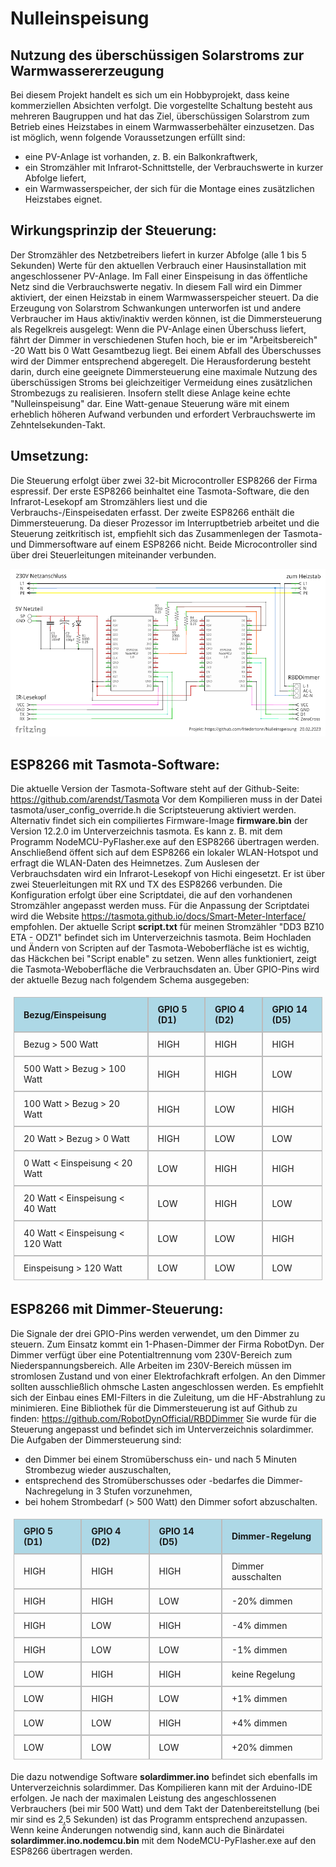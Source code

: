 # Nulleinspeisung

## Nutzung des überschüssigen Solarstroms zur Warmwassererzeugung
Bei diesem Projekt handelt es sich um ein Hobbyprojekt, dass keine kommerziellen Absichten verfolgt.
Die vorgestellte Schaltung besteht aus mehreren Baugruppen und hat das Ziel,
überschüssigen Solarstrom zum Betrieb eines Heizstabes in einem Warmwasserbehälter einzusetzen.
Das ist möglich, wenn folgende Voraussetzungen erfüllt sind:
- eine PV-Anlage ist vorhanden, z. B. ein Balkonkraftwerk,
- ein Stromzähler mit Infrarot-Schnittstelle, der Verbrauchswerte in kurzer Abfolge liefert,
- ein Warmwasserspeicher, der sich für die Montage eines zusätzlichen Heizstabes eignet.

## Wirkungsprinzip der Steuerung:
Der Stromzähler des Netzbetreibers liefert in kurzer Abfolge (alle 1 bis 5 Sekunden) Werte für den
aktuellen Verbrauch einer Hausinstallation mit angeschlossener PV-Anlage. 
Im Fall einer Einspeisung in das öffentliche Netz sind die Verbrauchswerte negativ.
In diesem Fall wird ein Dimmer aktiviert, der einen Heizstab in einem Warmwasserspeicher steuert.
Da die Erzeugung von Solarstrom Schwankungen unterworfen ist und andere Verbraucher im Haus aktiv/inaktiv
werden können, ist die Dimmersteuerung als Regelkreis ausgelegt:
Wenn die PV-Anlage einen Überschuss liefert, fährt der Dimmer in verschiedenen Stufen hoch, bie er im
"Arbeitsbereich" -20 Watt bis 0 Watt Gesamtbezug liegt. Bei einem Abfall des Überschusses wird der
Dimmer entsprechend abgeregelt.
Die Herausforderung besteht darin, durch eine geeignete Dimmersteuerung eine maximale Nutzung
des überschüssigen Stroms bei gleichzeitiger Vermeidung eines zusätzlichen Strombezugs zu realisieren.
Insofern stellt diese Anlage keine echte "Nulleinspeisung" dar. Eine Watt-genaue Steuerung wäre mit
einem erheblich höheren Aufwand verbunden und erfordert Verbrauchswerte im Zehntelsekunden-Takt.

## Umsetzung:
Die Steuerung erfolgt über zwei 32-bit Microcontroller ESP8266 der Firma espressif.
Der erste ESP8266 beinhaltet eine Tasmota-Software, die den
Infrarot-Lesekopf am Stromzählers liest und die Verbrauchs-/Einspeisedaten erfasst.
Der zweite ESP8266 enthält die Dimmersteuerung. 
Da dieser Prozessor im Interruptbetrieb arbeitet und die Steuerung zeitkritisch ist, 
empfiehlt sich das Zusammenlegen der Tasmota- und Dimmersoftware auf einem ESP8266 nicht.
Beide Microcontroller sind über drei Steuerleitungen miteinander verbunden.

![Schaltplan](https://github.com/friedertonn/Nulleinspeisung/blob/main/fritzing/solardimmer_Schaltplan.png?raw=true)

## ESP8266 mit Tasmota-Software:
Die aktuelle Version der Tasmota-Software steht auf der Github-Seite: https://github.com/arendst/Tasmota
Vor dem Kompilieren muss in der Datei tasmota/user_config_override.h die Scriptsteuerung aktiviert werden.
Alternativ findet sich ein compiliertes Firmware-Image **firmware.bin** der Version 12.2.0 im Unterverzeichnis tasmota.
Es kann z. B. mit dem Programm NodeMCU-PyFlasher.exe auf den ESP8266 übertragen werden.
Anschließend öffent sich auf dem ESP8266 ein lokaler WLAN-Hotspot und erfragt die WLAN-Daten des Heimnetzes.
Zum Auslesen der Verbrauchsdaten wird ein Infrarot-Lesekopf von Hichi eingesetzt. 
Er ist über zwei Steuerleitungen mit RX und TX des ESP8266 verbunden.
Die Konfiguration erfolgt über eine Scriptdatei, die auf den vorhandenen Stromzähler angepasst werden muss.
Für die Anpassung der Scriptdatei wird die Website https://tasmota.github.io/docs/Smart-Meter-Interface/ empfohlen.
Der aktuelle Script **script.txt** für meinen Stromzähler "DD3 BZ10 ETA - ODZ1" befindet sich im Unterverzeichnis tasmota.
Beim Hochladen und Ändern von Scripten auf der Tasmota-Weboberfläche ist es wichtig, 
das Häckchen bei "Script enable" zu setzen.
Wenn alles funktioniert, zeigt die Tasmota-Weboberfläche die Verbrauchsdaten an.
Über GPIO-Pins wird der aktuelle Bezug nach folgendem Schema ausgegeben:

<table style="border-collapse: separate;
  border-spacing: 0;
  padding: 5px;">
    <tbody>
    <tr style="background-color: lightblue">
        <td style="border: 1px solid #bbb; border-bottom: 1px solid #bbb; padding: 10px 15px 10px 15px;"><b>Bezug/Einspeisung</b></td>
        <td style="border: 1px solid #bbb; border-bottom: 1px solid #bbb; padding: 10px 15px 10px 15px;" colspan="2"><b> GPIO 5 (D1)</b> </td>
        <td style="border: 1px solid #bbb; border-bottom: 1px solid #bbb; padding: 10px 15px 10px 15px;" colspan="2"><b> GPIO 4 (D2)</b> </td>
        <td style="border: 1px solid #bbb; border-bottom: 1px solid #bbb; padding: 10px 15px 10px 15px;" colspan="2"><b> GPIO 14 (D5)</b> </td>
    </tr>
    <tr>
        <td style="border: 1px solid #bbb; border-bottom: 1px solid #bbb; padding: 10px 15px 10px 15px;">Bezug > 500 Watt</td>
        <td style="border: 1px solid #bbb; border-bottom: 1px solid #bbb; padding: 10px 15px 10px 15px;" colspan="2">HIGH</td>
        <td style="border: 1px solid #bbb; border-bottom: 1px solid #bbb; padding: 10px 15px 10px 15px;" colspan="2">HIGH</td>
        <td style="border: 1px solid #bbb; border-bottom: 1px solid #bbb; padding: 10px 15px 10px 15px;" colspan="2">HIGH</td>
    </tr>
    <tr>
        <td style="border: 1px solid #bbb; border-bottom: 1px solid #bbb; padding: 10px 15px 10px 15px;">500 Watt > Bezug > 100 Watt</td>
        <td style="border: 1px solid #bbb; border-bottom: 1px solid #bbb; padding: 10px 15px 10px 15px;" colspan="2">HIGH</td>
        <td style="border: 1px solid #bbb; border-bottom: 1px solid #bbb; padding: 10px 15px 10px 15px;" colspan="2">HIGH</td>
        <td style="border: 1px solid #bbb; border-bottom: 1px solid #bbb; padding: 10px 15px 10px 15px;" colspan="2">LOW</td>
    </tr>
    <tr>
        <td style="border: 1px solid #bbb; border-bottom: 1px solid #bbb; padding: 10px 15px 10px 15px;">100 Watt > Bezug > 20 Watt</td>
        <td style="border: 1px solid #bbb; border-bottom: 1px solid #bbb; padding: 10px 15px 10px 15px;" colspan="2">HIGH</td>
        <td style="border: 1px solid #bbb; border-bottom: 1px solid #bbb; padding: 10px 15px 10px 15px;" colspan="2">LOW</td>
        <td style="border: 1px solid #bbb; border-bottom: 1px solid #bbb; padding: 10px 15px 10px 15px;" colspan="2">HIGH</td>
    </tr>
    <tr>
        <td style="border: 1px solid #bbb; border-bottom: 1px solid #bbb; padding: 10px 15px 10px 15px;">20 Watt > Bezug > 0 Watt</td>
        <td style="border: 1px solid #bbb; border-bottom: 1px solid #bbb; padding: 10px 15px 10px 15px;" colspan="2">HIGH</td>
        <td style="border: 1px solid #bbb; border-bottom: 1px solid #bbb; padding: 10px 15px 10px 15px;" colspan="2">LOW</td>
        <td style="border: 1px solid #bbb; border-bottom: 1px solid #bbb; padding: 10px 15px 10px 15px;" colspan="2">LOW</td>
    </tr>
    <tr>
        <td style="border: 1px solid #bbb; border-bottom: 1px solid #bbb; padding: 10px 15px 10px 15px;">0 Watt < Einspeisung < 20 Watt</td>
        <td style="border: 1px solid #bbb; border-bottom: 1px solid #bbb; padding: 10px 15px 10px 15px;" colspan="2">LOW</td>
        <td style="border: 1px solid #bbb; border-bottom: 1px solid #bbb; padding: 10px 15px 10px 15px;" colspan="2">HIGH</td>
        <td style="border: 1px solid #bbb; border-bottom: 1px solid #bbb; padding: 10px 15px 10px 15px;" colspan="2">HIGH</td>
    </tr>
    <tr>
        <td style="border: 1px solid #bbb; border-bottom: 1px solid #bbb; padding: 10px 15px 10px 15px;">20 Watt < Einspeisung < 40 Watt</td>
        <td style="border: 1px solid #bbb; border-bottom: 1px solid #bbb; padding: 10px 15px 10px 15px;" colspan="2">LOW</td>
        <td style="border: 1px solid #bbb; border-bottom: 1px solid #bbb; padding: 10px 15px 10px 15px;" colspan="2">HIGH</td>
        <td style="border: 1px solid #bbb; border-bottom: 1px solid #bbb; padding: 10px 15px 10px 15px;" colspan="2">LOW</td>
    </tr>
    <tr>
        <td style="border: 1px solid #bbb; border-bottom: 1px solid #bbb; padding: 10px 15px 10px 15px;">40 Watt < Einspeisung < 120 Watt</td>
        <td style="border: 1px solid #bbb; border-bottom: 1px solid #bbb; padding: 10px 15px 10px 15px;" colspan="2">LOW</td>
        <td style="border: 1px solid #bbb; border-bottom: 1px solid #bbb; padding: 10px 15px 10px 15px;" colspan="2">LOW</td>
        <td style="border: 1px solid #bbb; border-bottom: 1px solid #bbb; padding: 10px 15px 10px 15px;" colspan="2">HIGH</td>
    </tr>
    <tr>
        <td style="border: 1px solid #bbb; border-bottom: 1px solid #bbb; padding: 10px 15px 10px 15px;">Einspeisung > 120 Watt</td>
        <td style="border: 1px solid #bbb; border-bottom: 1px solid #bbb; padding: 10px 15px 10px 15px;" colspan="2">LOW</td>
        <td style="border: 1px solid #bbb; border-bottom: 1px solid #bbb; padding: 10px 15px 10px 15px;" colspan="2">LOW</td>
        <td style="border: 1px solid #bbb; border-bottom: 1px solid #bbb; padding: 10px 15px 10px 15px;" colspan="2">LOW</td>
    </tr>
    </tbody>
</table>

## ESP8266 mit Dimmer-Steuerung:
Die Signale der drei GPIO-Pins werden verwendet, um den Dimmer zu steuern.
Zum Einsatz kommt ein 1-Phasen-Dimmer der Firma RobotDyn.
Der Dimmer verfügt über eine Potentialtrennung vom 230V-Bereich zum Niederspannungsbereich.
Alle Arbeiten im 230V-Bereich müssen im stromlosen Zustand und von einer Elektrofachkraft erfolgen.
An den Dimmer sollten ausschließlich ohmsche Lasten angeschlossen werden.
Es empfiehlt sich der Einbau eines EMI-Filters in die Zuleitung, um die HF-Abstrahlung zu minimieren.
Eine Bibliothek für die Dimmersteuerung ist auf Github zu finden:
https://github.com/RobotDynOfficial/RBDDimmer
Sie wurde für die Steuerung angepasst und befindet sich im Unterverzeichnis solardimmer.
Die Aufgaben der Dimmersteuerung sind:
- den Dimmer bei einem Stromüberschuss ein- und nach 5 Minuten Strombezug wieder auszuschalten,
- entsprechend des Stromüberschusses oder -bedarfes die Dimmer-Nachregelung in 3 Stufen vorzunehmen,
- bei hohem Strombedarf (> 500 Watt) den Dimmer sofort abzuschalten.

<table style="border-collapse: separate;
  border-spacing: 0;
  padding: 5px;">
    <tbody>
    <tr style="background-color: lightblue">
        <td style="border: 1px solid #bbb; border-bottom: 1px solid #bbb; padding: 10px 15px 10px 15px;" colspan="2"><b> GPIO 5 (D1)</b> </td>
        <td style="border: 1px solid #bbb; border-bottom: 1px solid #bbb; padding: 10px 15px 10px 15px;" colspan="2"><b> GPIO 4 (D2)</b> </td>
        <td style="border: 1px solid #bbb; border-bottom: 1px solid #bbb; padding: 10px 15px 10px 15px;" colspan="2"><b> GPIO 14 (D5)</b> </td>
        <td style="border: 1px solid #bbb; border-bottom: 1px solid #bbb; padding: 10px 15px 10px 15px;"><b>Dimmer-Regelung</b></td>
    </tr>
    <tr>
        <td style="border: 1px solid #bbb; border-bottom: 1px solid #bbb; padding: 10px 15px 10px 15px;" colspan="2">HIGH</td>
        <td style="border: 1px solid #bbb; border-bottom: 1px solid #bbb; padding: 10px 15px 10px 15px;" colspan="2">HIGH</td>
        <td style="border: 1px solid #bbb; border-bottom: 1px solid #bbb; padding: 10px 15px 10px 15px;" colspan="2">HIGH</td>
        <td style="border: 1px solid #bbb; border-bottom: 1px solid #bbb; padding: 10px 15px 10px 15px;">Dimmer ausschalten</td>
    </tr>
    <tr>
        <td style="border: 1px solid #bbb; border-bottom: 1px solid #bbb; padding: 10px 15px 10px 15px;" colspan="2">HIGH</td>
        <td style="border: 1px solid #bbb; border-bottom: 1px solid #bbb; padding: 10px 15px 10px 15px;" colspan="2">HIGH</td>
        <td style="border: 1px solid #bbb; border-bottom: 1px solid #bbb; padding: 10px 15px 10px 15px;" colspan="2">LOW</td>
        <td style="border: 1px solid #bbb; border-bottom: 1px solid #bbb; padding: 10px 15px 10px 15px;">-20% dimmen</td>
    </tr>
    <tr>
        <td style="border: 1px solid #bbb; border-bottom: 1px solid #bbb; padding: 10px 15px 10px 15px;" colspan="2">HIGH</td>
        <td style="border: 1px solid #bbb; border-bottom: 1px solid #bbb; padding: 10px 15px 10px 15px;" colspan="2">LOW</td>
        <td style="border: 1px solid #bbb; border-bottom: 1px solid #bbb; padding: 10px 15px 10px 15px;" colspan="2">HIGH</td>
        <td style="border: 1px solid #bbb; border-bottom: 1px solid #bbb; padding: 10px 15px 10px 15px;">-4% dimmen</td>
    </tr>
    <tr>
        <td style="border: 1px solid #bbb; border-bottom: 1px solid #bbb; padding: 10px 15px 10px 15px;" colspan="2">HIGH</td>
        <td style="border: 1px solid #bbb; border-bottom: 1px solid #bbb; padding: 10px 15px 10px 15px;" colspan="2">LOW</td>
        <td style="border: 1px solid #bbb; border-bottom: 1px solid #bbb; padding: 10px 15px 10px 15px;" colspan="2">LOW</td>
        <td style="border: 1px solid #bbb; border-bottom: 1px solid #bbb; padding: 10px 15px 10px 15px;">-1% dimmen</td>
    </tr>
    <tr>
        <td style="border: 1px solid #bbb; border-bottom: 1px solid #bbb; padding: 10px 15px 10px 15px;" colspan="2">LOW</td>
        <td style="border: 1px solid #bbb; border-bottom: 1px solid #bbb; padding: 10px 15px 10px 15px;" colspan="2">HIGH</td>
        <td style="border: 1px solid #bbb; border-bottom: 1px solid #bbb; padding: 10px 15px 10px 15px;" colspan="2">HIGH</td>
        <td style="border: 1px solid #bbb; border-bottom: 1px solid #bbb; padding: 10px 15px 10px 15px;">keine Regelung</td>
    </tr>
    <tr>
        <td style="border: 1px solid #bbb; border-bottom: 1px solid #bbb; padding: 10px 15px 10px 15px;" colspan="2">LOW</td>
        <td style="border: 1px solid #bbb; border-bottom: 1px solid #bbb; padding: 10px 15px 10px 15px;" colspan="2">HIGH</td>
        <td style="border: 1px solid #bbb; border-bottom: 1px solid #bbb; padding: 10px 15px 10px 15px;" colspan="2">LOW</td>
        <td style="border: 1px solid #bbb; border-bottom: 1px solid #bbb; padding: 10px 15px 10px 15px;">+1% dimmen</td>
    </tr>
    <tr>
        <td style="border: 1px solid #bbb; border-bottom: 1px solid #bbb; padding: 10px 15px 10px 15px;" colspan="2">LOW</td>
        <td style="border: 1px solid #bbb; border-bottom: 1px solid #bbb; padding: 10px 15px 10px 15px;" colspan="2">LOW</td>
        <td style="border: 1px solid #bbb; border-bottom: 1px solid #bbb; padding: 10px 15px 10px 15px;" colspan="2">HIGH</td>
        <td style="border: 1px solid #bbb; border-bottom: 1px solid #bbb; padding: 10px 15px 10px 15px;">+4% dimmen</td>
    </tr>
    <tr>
        <td style="border: 1px solid #bbb; border-bottom: 1px solid #bbb; padding: 10px 15px 10px 15px;" colspan="2">LOW</td>
        <td style="border: 1px solid #bbb; border-bottom: 1px solid #bbb; padding: 10px 15px 10px 15px;" colspan="2">LOW</td>
        <td style="border: 1px solid #bbb; border-bottom: 1px solid #bbb; padding: 10px 15px 10px 15px;" colspan="2">LOW</td>
        <td style="border: 1px solid #bbb; border-bottom: 1px solid #bbb; padding: 10px 15px 10px 15px;">+20% dimmen</td>
    </tr>
    </tbody>
</table>

Die dazu notwendige Software **solardimmer.ino** befindet sich ebenfalls im Unterverzeichnis solardimmer.
Das Kompilieren kann mit der Arduino-IDE erfolgen. Je nach der maximalen Leistung des angeschlossenen Verbrauchers
(bei mir 500 Watt) und dem Takt der Datenbereitstellung (bei mir sind es 2,5 Sekunden) ist das Programm 
entsprechend anzupassen.
Wenn keine Änderungen notwendig sind, kann auch die Binärdatei **solardimmer.ino.nodemcu.bin** mit dem
NodeMCU-PyFlasher.exe auf den ESP8266 übertragen werden.
